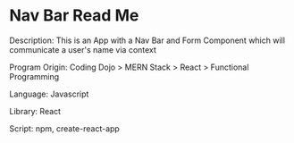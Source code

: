 # Nav Bar Read Me

Description: This is an App with a Nav Bar and Form Component which will communicate a user's name via context

Program Origin: Coding Dojo > MERN Stack > React > Functional Programming

Language: Javascript

Library: React

Script: npm, create-react-app